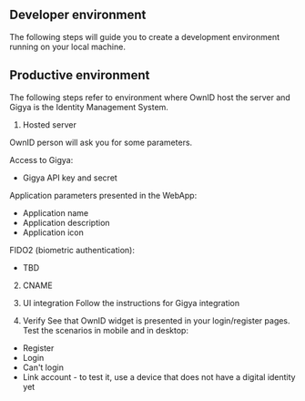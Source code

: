 
## Developer environment
The following steps will guide you to create a development environment running on your local machine.



## Productive environment
The following steps refer to environment where OwnID host the server and Gigya is the Identity Management System.

1. Hosted server

OwnID person will ask you for some parameters. 

Access to Gigya:
- Gigya API key and secret

Application parameters presented in the WebApp:
- Application name
- Application description
- Application icon

FIDO2 (biometric authentication):
- TBD

2. CNAME

3. UI integration
Follow the instructions for Gigya integration 

4. Verify
See that OwnID widget is presented in your login/register pages.
Test the scenarios in mobile and in desktop:
* Register
* Login
* Can't login
* Link account - to test it, use a device that does not have a digital identity yet




